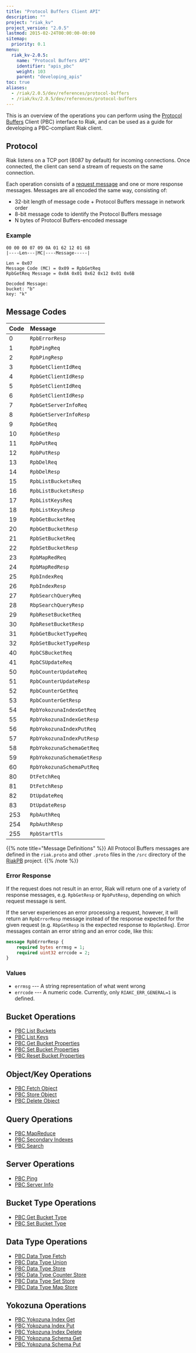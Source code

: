 ```yaml
---
title: "Protocol Buffers Client API"
description: ""
project: "riak_kv"
project_version: "2.0.5"
lastmod: 2015-02-24T00:00:00-00:00
sitemap:
  priority: 0.1
menu:
  riak_kv-2.0.5:
    name: "Protocol Buffers API"
    identifier: "apis_pbc"
    weight: 103
    parent: "developing_apis"
toc: true
aliases:
  - /riak/2.0.5/dev/references/protocol-buffers
  - /riak/kv/2.0.5/dev/references/protocol-buffers
---
```


This is an overview of the operations you can perform using the
[Protocol Buffers](https://code.google.com/p/protobuf/) Client (PBC)
interface to Riak, and can be used as a guide for developing a
PBC-compliant Riak client.

## Protocol

Riak listens on a TCP port (8087 by default) for incoming connections.
Once connected, the client can send a stream of requests on the same
connection.

Each operation consists of a [request message](https://developers.google.com/protocol-buffers/docs/encoding) and one or more response messages. Messages are all encoded the same way, consisting of:

* 32-bit length of message code + Protocol Buffers message in network
  order
* 8-bit message code to identify the Protocol Buffers message
* N bytes of Protocol Buffers-encoded message

### Example

```
00 00 00 07 09 0A 01 62 12 01 6B
|----Len---|MC|----Message-----|

Len = 0x07
Message Code (MC) = 0x09 = RpbGetReq
RpbGetReq Message = 0x0A 0x01 0x62 0x12 0x01 0x6B

Decoded Message:
bucket: "b"
key: "k"
```

## Message Codes

Code | Message |
:----|:--------|
0 | `RpbErrorResp` |
1 | `RpbPingReq` |
2 | `RpbPingResp` |
3 | `RpbGetClientIdReq` |
4 | `RpbGetClientIdResp` |
5 | `RpbSetClientIdReq` |
6 | `RpbSetClientIdResp` |
7 | `RpbGetServerInfoReq` |
8 | `RpbGetServerInfoResp` |
9 | `RpbGetReq` |
10 | `RpbGetResp` |
11 | `RpbPutReq` |
12 | `RpbPutResp` |
13 | `RpbDelReq` |
14 | `RpbDelResp` |
15 | `RpbListBucketsReq` |
16 | `RpbListBucketsResp` |
17 | `RpbListKeysReq` |
18 | `RpbListKeysResp` |
19 | `RpbGetBucketReq` |
20 | `RpbGetBucketResp` |
21 | `RpbSetBucketReq` |
22 | `RpbSetBucketResp` |
23 | `RpbMapRedReq` |
24 | `RpbMapRedResp` |
25 | `RpbIndexReq` |
26 | `RpbIndexResp` |
27 | `RpbSearchQueryReq` |
28 | `RbpSearchQueryResp` |
29 | `RpbResetBucketReq` |
30 | `RpbResetBucketResp` |
31 | `RpbGetBucketTypeReq` |
32 | `RpbSetBucketTypeResp` |
40 | `RpbCSBucketReq` |
41 | `RpbCSUpdateReq` |
50 | `RpbCounterUpdateReq` |
51 | `RpbCounterUpdateResp` |
52 | `RpbCounterGetReq` |
53 | `RpbCounterGetResp` |
54 | `RpbYokozunaIndexGetReq` |
55 | `RpbYokozunaIndexGetResp` |
56 | `RpbYokozunaIndexPutReq` |
57 | `RpbYokozunaIndexPutResp` |
58 | `RpbYokozunaSchemaGetReq` |
59 | `RpbYokozunaSchemaGetResp` |
60 | `RpbYokozunaSchemaPutReq` |
80 | `DtFetchReq` |
81 | `DtFetchResp` |
82 | `DtUpdateReq` |
83 | `DtUpdateResp` |
253 | `RpbAuthReq` |
254 | `RpbAuthResp` |
255 | `RpbStartTls` |

{{% note title="Message Definitions" %}}
All Protocol Buffers messages are defined in the `riak.proto` and other
`.proto` files in the `/src` directory of the
<a href="https://github.com/basho/riak_pb">RiakPB</a> project.
{{% /note %}}

### Error Response

If the request does not result in an error, Riak will return one of a
variety of response messages, e.g. `RpbGetResp` or `RpbPutResp`,
depending on which request message is sent.

If the server experiences an error processing a request, however, it
will return an `RpbErrorResp` message instead of the response expected
for the given request (e.g. `RbpGetResp` is the expected response to
`RbpGetReq`). Error messages contain an error string and an error code,
like this:

```protobuf
message RpbErrorResp {
    required bytes errmsg = 1;
    required uint32 errcode = 2;
}
```

### Values

* `errmsg` --- A string representation of what went wrong
* `errcode` --- A numeric code. Currently, only `RIAKC_ERR_GENERAL=1`
  is defined.

## Bucket Operations

* [PBC List Buckets]({{<baseurl>}}riak/kv/2.0.5/developing/api/protocol-buffers/list-buckets)
* [PBC List Keys]({{<baseurl>}}riak/kv/2.0.5/developing/api/protocol-buffers/list-keys)
* [PBC Get Bucket Properties]({{<baseurl>}}riak/kv/2.0.5/developing/api/protocol-buffers/get-bucket-props)
* [PBC Set Bucket Properties]({{<baseurl>}}riak/kv/2.0.5/developing/api/protocol-buffers/set-bucket-props)
* [PBC Reset Bucket Properties]({{<baseurl>}}riak/kv/2.0.5/developing/api/protocol-buffers/reset-bucket-props)

## Object/Key Operations

* [PBC Fetch Object]({{<baseurl>}}riak/kv/2.0.5/developing/api/protocol-buffers/fetch-object)
* [PBC Store Object]({{<baseurl>}}riak/kv/2.0.5/developing/api/protocol-buffers/store-object)
* [PBC Delete Object]({{<baseurl>}}riak/kv/2.0.5/developing/api/protocol-buffers/delete-object)

## Query Operations

* [PBC MapReduce]({{<baseurl>}}riak/kv/2.0.5/developing/api/protocol-buffers/mapreduce)
* [PBC Secondary Indexes]({{<baseurl>}}riak/kv/2.0.5/developing/api/protocol-buffers/secondary-indexes)
* [PBC Search]({{<baseurl>}}riak/kv/2.0.5/developing/api/protocol-buffers/search)

## Server Operations

* [PBC Ping]({{<baseurl>}}riak/kv/2.0.5/developing/api/protocol-buffers/ping)
* [PBC Server Info]({{<baseurl>}}riak/kv/2.0.5/developing/api/protocol-buffers/server-info)

## Bucket Type Operations

* [PBC Get Bucket Type]({{<baseurl>}}riak/kv/2.0.5/developing/api/protocol-buffers/get-bucket-type)
* [PBC Set Bucket Type]({{<baseurl>}}riak/kv/2.0.5/developing/api/protocol-buffers/set-bucket-type)

## Data Type Operations

* [PBC Data Type Fetch]({{<baseurl>}}riak/kv/2.0.5/developing/api/protocol-buffers/dt-fetch)
* [PBC Data Type Union]({{<baseurl>}}riak/kv/2.0.5/developing/api/protocol-buffers/dt-union)
* [PBC Data Type Store]({{<baseurl>}}riak/kv/2.0.5/developing/api/protocol-buffers/dt-store)
* [PBC Data Type Counter Store]({{<baseurl>}}riak/kv/2.0.5/developing/api/protocol-buffers/dt-counter-store)
* [PBC Data Type Set Store]({{<baseurl>}}riak/kv/2.0.5/developing/api/protocol-buffers/dt-set-store)
* [PBC Data Type Map Store]({{<baseurl>}}riak/kv/2.0.5/developing/api/protocol-buffers/dt-map-store)

## Yokozuna Operations

* [PBC Yokozuna Index Get]({{<baseurl>}}riak/kv/2.0.5/developing/api/protocol-buffers/yz-index-get)
* [PBC Yokozuna Index Put]({{<baseurl>}}riak/kv/2.0.5/developing/api/protocol-buffers/yz-index-put)
* [PBC Yokozuna Index Delete]({{<baseurl>}}riak/kv/2.0.5/developing/api/protocol-buffers/yz-index-delete)
* [PBC Yokozuna Schema Get]({{<baseurl>}}riak/kv/2.0.5/developing/api/protocol-buffers/yz-schema-get)
* [PBC Yokozuna Schema Put]({{<baseurl>}}riak/kv/2.0.5/developing/api/protocol-buffers/yz-schema-put)
